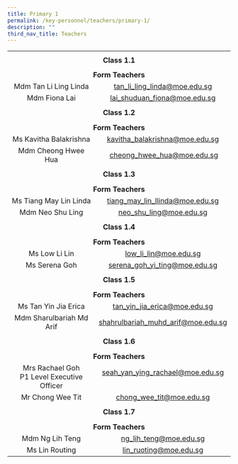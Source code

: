 ```yaml
---
title: Primary 1
permalink: /key-personnel/teachers/primary-1/
description: ""
third_nav_title: Teachers
---
```

<table cellspacing="0" width="100%" border="0" style="margin-left: auto; margin-right: auto;">
<tbody>
<tr>
<td height="41" colspan="2" style="text-align: center;"><strong>Class 1.1</strong></td>
</tr>
<tr style="text-align: center;">
<td height="25" colspan="2"><strong>Form Teachers</strong></td>
</tr>
<tr style="text-align: center;">
<td width="50%">Mdm Tan Li Ling Linda</td>
<td width="50%"><a href="mailto:tan_li_ling_linda@moe.edu.sg">tan_li_ling_linda@moe.edu.sg</a></td>
</tr>
<tr style="text-align: center;">
<td>
<div>Mdm Fiona Lai</div>
</td>
<td><a target="" href="mailto:lai_shuduan_fiona@moe.edu.sg">lai_shuduan_fiona@moe.edu.sg</a></td>
</tr>
<tr style="text-align: center;">
<td height="41" colspan="2"><strong>Class 1.2</strong></td>
</tr>
<tr style="text-align: center;">
<td height="25" colspan="2"><strong>Form Teachers</strong></td>
</tr>
<tr style="text-align: center;">
<td width="50%">Ms Kavitha Balakrishna</td>
<td><a target="" href="mailto:kavitha_balakrishna@moe.edu.sg">kavitha_balakrishna@moe.edu.sg</a></td>
</tr>
<tr style="text-align: center;">
<td>
<div>Mdm Cheong Hwee Hua</div>
</td>
<td>
<div>&nbsp;<a target="" href="mailto:cheong_hwee_hua@moe.edu.sg">cheong_hwee_hua@moe.edu.sg</a></div>
</td>
</tr>
<tr style="text-align: center;">
<td height="41" colspan="2"><strong>Class 1.3</strong></td>
</tr>
<tr style="text-align: center;">
<td height="25" colspan="2"><strong>Form Teachers</strong></td>
</tr>
<tr style="text-align: center;">
<td>Ms Tiang May Lin Linda</td>
<td><a target="" href="mailto:tiang_may_lin_linda@moe.edu.sg">tiang_may_lin_llinda@moe.edu.sg</a></td>
</tr>
<tr style="text-align: center;">
<td>
<div>Mdm Neo Shu Ling</div>
</td>
<td><a target="" href="mailto:neo_shu_ling@moe.edu.sg">neo_shu_ling@moe.edu.sg</a></td>
</tr>
<tr style="text-align: center;">
<td height="41" colspan="2"><strong>Class 1.4</strong></td>
</tr>
<tr style="text-align: center;">
<td height="25" colspan="2"><strong>Form Teachers</strong></td>
</tr>
<tr style="text-align: center;">
<td width="50%">Ms Low Li Lin</td>
<td width="50%"><a target="" href="mailto:low_li_lin@moe.edu.sg">low_li_lin@moe.edu.sg</a></td>
</tr>
<tr style="text-align: center;">
<td>
<div>Ms Serena Goh</div>
</td>
<td>
<div><a target="" href="mailto:serena_goh_yi_ting@moe.edu.sg">serena_goh_yi_ting@moe.edu.sg</a></div>
</td>
</tr>
<tr style="text-align: center;">
<td height="41" colspan="2"><strong>Class 1.5</strong></td>
</tr>
<tr style="text-align: center;">
<td height="25" colspan="2"><strong>Form Teachers</strong></td>
</tr>
<tr style="text-align: center;">
<td>Ms Tan Yin Jia Erica</td>
<td><a target="" href="mailto:tan_yin_jia_erica@moe.edu.sg">tan_yin_jia_erica@moe.edu.sg</a></td>
</tr>
<tr style="text-align: center;">
<td>
<div>Mdm Sharulbariah Md Arif</div>
</td>
<td><a target="" href="mailto:shahrulbariah_muhd_arif@moe.edu.sg">shahrulbariah_muhd_arif@moe.edu.sg</a></td>
</tr>
<tr style="text-align: center;">
<td height="41" colspan="2"><strong>Class 1.6</strong></td>
</tr>
<tr style="text-align: center;">
<td height="25" colspan="2"><strong>Form Teachers</strong></td>
</tr>
<tr style="text-align: center;">
<td width="50%">Mrs Rachael Goh<br>P1 Level Executive Officer</td>
<td><a target="" href="mailto:seah_yan_ying_rachael@moe.edu.sg">seah_yan_ying_rachael@moe.edu.sg</a><br><br></td>
</tr>
<tr style="text-align: center;">
<td>
<div>Mr Chong Wee Tit</div>
</td>
<td><a target="" href="mailto:chong_wee_tit@moe.edu.sg">chong_wee_tit@moe.edu.sg</a></td>
</tr>
<tr style="text-align: center;">
<td height="41" colspan="2"><strong>Class 1.7</strong></td>
</tr>
<tr style="text-align: center;">
<td height="25" colspan="2"><strong>Form Teachers</strong></td>
</tr>
<tr style="text-align: center;">
<td>Mdm Ng Lih Teng</td>
<td><a target="" href="mailto:ng_lih_teng@moe.edu.sg">ng_lih_teng@moe.edu.sg</a></td>
</tr>
<tr style="text-align: center;">
<td>Ms Lin Routing</td>
<td>
<div><a target="" href="mailto:lin_ruoting@moe.edu.sg">lin_ruoting@moe.edu.sg</a></div>
</td>
</tr>
</tbody>
</table>